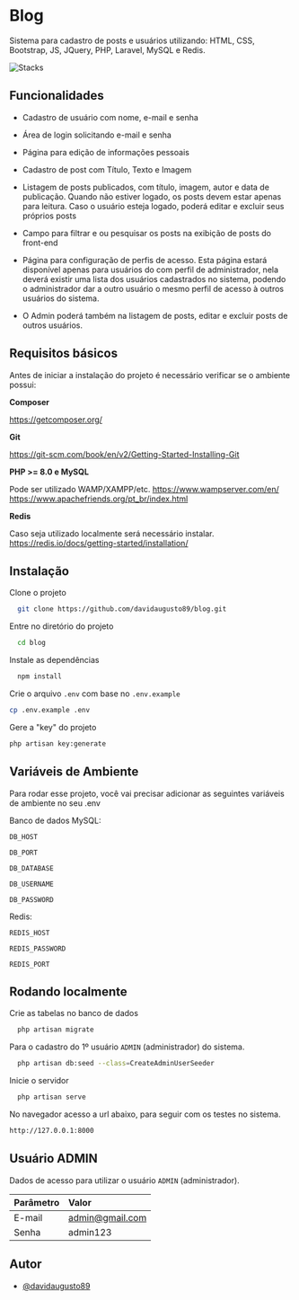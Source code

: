 # Blog

Sistema para cadastro de posts e usuários utilizando: HTML, CSS, Bootstrap, JS, JQuery, PHP, Laravel, MySQL e Redis.

![Stacks](https://skills.thijs.gg/icons?i=html,css,bootstrap,js,jquery,php,laravel,mysql,redis)

## Funcionalidades

- Cadastro de usuário com nome, e-mail e senha

- Área de login solicitando e-mail e senha

- Página para edição de informações pessoais

- Cadastro de post com Título, Texto e Imagem

- Listagem de posts publicados, com título, imagem, autor e data de publicação. Quando não estiver logado, os posts devem estar apenas para leitura. Caso o usuário esteja logado, poderá editar e excluir seus próprios posts

- Campo para filtrar e ou pesquisar os posts na exibição de posts do front-end

- Página para configuração de perfis de acesso. Esta página estará disponível apenas para usuários do com perfil de administrador, nela deverá existir uma lista dos usuários cadastrados no sistema, podendo o administrador dar a outro usuário o mesmo perfil de acesso à outros usuários do sistema.

- O Admin poderá também na listagem de posts, editar e excluir posts de outros usuários.

## Requisitos básicos

Antes de iniciar a instalação do projeto é necessário verificar se o ambiente possui: 

**Composer**

https://getcomposer.org/


**Git**

https://git-scm.com/book/en/v2/Getting-Started-Installing-Git


**PHP >= 8.0 e MySQL**

Pode ser utilizado WAMP/XAMPP/etc.
https://www.wampserver.com/en/
https://www.apachefriends.org/pt_br/index.html


**Redis**

Caso seja utilizado localmente será necessário instalar.
https://redis.io/docs/getting-started/installation/


## Instalação

Clone o projeto

```bash
  git clone https://github.com/davidaugusto89/blog.git
```

Entre no diretório do projeto

```bash
  cd blog
```

Instale as dependências

```bash
  npm install
```

Crie o arquivo `.env` com base no `.env.example`

```bash
cp .env.example .env
```

Gere a "key" do projeto

```bash
php artisan key:generate
```

## Variáveis de Ambiente

Para rodar esse projeto, você vai precisar adicionar as seguintes variáveis de ambiente no seu .env

Banco de dados MySQL: 

`DB_HOST`

`DB_PORT`

`DB_DATABASE`

`DB_USERNAME`

`DB_PASSWORD`

Redis:

`REDIS_HOST`

`REDIS_PASSWORD`

`REDIS_PORT`

## Rodando localmente

Crie as tabelas no banco de dados

```bash
  php artisan migrate
```

Para o cadastro do 1º usuário `ADMIN` (administrador) do sistema.

```bash
  php artisan db:seed --class=CreateAdminUserSeeder
```

Inicie o servidor

```bash
  php artisan serve
```

No navegador acesso a url abaixo, para seguir com os testes no sistema.
```bash
http://127.0.0.1:8000
```

## Usuário ADMIN

Dados de acesso para utilizar o usuário `ADMIN` (administrador).

| Parâmetro   | Valor      |
| :---------- | :--------- |
| E-mail | admin@gmail.com |
| Senha  | admin123 |

## Autor

- [@davidaugusto89](https://www.github.com/davidaugusto89)